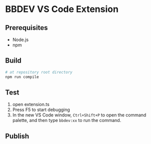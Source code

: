 # BBDEV VS Code Extension

## Prerequisites

- Node.js
- npm

## Build

```bash
# at repository root directory
npm run compile
```

## Test

1. open extension.ts 
2. Press F5 to start debugging
3. In the new VS Code window, `Ctrl+Shift+P` to open the command palette, and then type `bbdev:xx` to run the command.

## Publish
